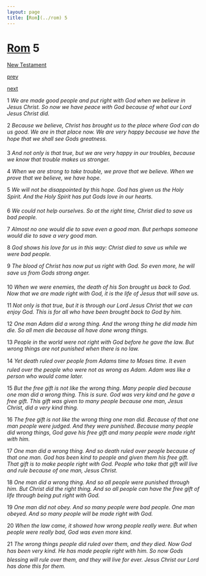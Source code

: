 ```yaml
---
layout: page
title: [Rom](../rom) 5
---
```


# [Rom](../rom) 5

[New Testament](/new-testament)


[prev](rom-4.html)


[next](rom-6.html)

1 _We are made good people and put right with God when we believe in Jesus Christ. So now we have peace with God because of what our Lord Jesus Christ did._

2 _Because we believe, Christ has brought us to the place where God can do us good. We are in that place now. We are very happy because we have the hope that we shall see Gods greatness._

3 _And not only is that true, but we are very happy in our troubles, because we know that trouble makes us stronger._

4 _When we are strong to take trouble, we prove that we believe. When we prove that we believe, we have hope._

5 _We will not be disappointed by this hope. God has given us the Holy Spirit. And the Holy Spirit has put Gods love in our hearts._

6 _We could not help ourselves. So at the right time, Christ died to save us bad people._

7 _Almost no one would die to save even a good man. But perhaps someone would die to save a very good man._

8 _God shows his love for us in this way: Christ died to save us while we were bad people._

9 _The blood of Christ has now put us right with God. So even more, he will save us from Gods strong anger._

10 _When we were enemies, the death of his Son brought us back to God. Now that we are made right with God, it is the life of Jesus that will save us._

11 _Not only is that true, but it is through our Lord Jesus Christ that we can enjoy God. This is for all who have been brought back to God by him._

12 _One man Adam did a wrong thing. And the wrong thing he did made him die. So all men die because all have done wrong things._

13 _People in the world were not right with God before he gave the law. But wrong things are not punished when there is no law._

14 _Yet death ruled over people from Adams time to Moses time. It even ruled over the people who were not as wrong as Adam. Adam was like a person who would come later._

15 _But the free gift is not like the wrong thing. Many people died because one man did a wrong thing. This is sure. God was very kind and he gave a free gift. This gift was given to many people because one man, Jesus Christ, did a very kind thing._

16 _The free gift is not like the wrong thing one man did. Because of that one man people were judged. And they were punished. Because many people did wrong things, God gave his free gift and many people were made right with him._

17 _One man did a wrong thing. And so death ruled over people because of that one man.  God has been kind to people and given them his free gift. That gift is to make people right with God. People who take that gift will live and rule because of one man, Jesus Christ._

18 _One man did a wrong thing. And so all people were punished through him. But Christ did the right thing. And so all people can have the free gift of life through being put right with God._

19 _One man did not obey. And so many people were bad people. One man obeyed. And so many people will be made right with God._

20 _When the law came, it showed how wrong people really were. But when people were really bad, God was even more kind._

21 _The wrong things people did ruled over them, and they died. Now God has been very kind. He has made people right with him. So now Gods blessing will rule over them, and they will live for ever. Jesus Christ our Lord has done this for them._

